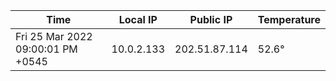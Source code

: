 | Time     | Local IP | Public IP | Temperature |
| ----------- | ----------- | ----------- | ----------- |
| Fri 25 Mar 2022 09:00:01 PM +0545      | 10.0.2.133     | 202.51.87.114  | 52.6° |
